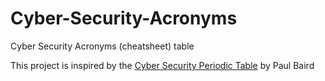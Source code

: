 # Cyber-Security-Acronyms
Cyber Security Acronyms (cheatsheet) table

This project is inspired by the [Cyber Security Periodic Table]([url](https://www.linkedin.com/feed/update/urn:li:activity:7121054977589960704/)https://www.linkedin.com/feed/update/urn:li:activity:7121054977589960704/) by Paul Baird



